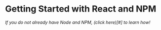# Getting Started with React and NPM

*If you do not already have Node and NPM, (click here)[#] to learn how!*
